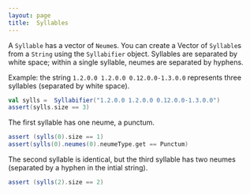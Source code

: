 ```yaml
---
layout: page
title:  Syllables
---
```





A `Syllable` has a vector of `Neume`s.  You can create a Vector of `Syllable`s from a `String` using the `Syllabifier` object.  Syllables are separated by white space;  within a single syllable, neumes are separated by hyphens.

Example:  the string `1.2.0.0 1.2.0.0 0.12.0.0-1.3.0.0` represents three syllables (separated by white space).

```scala
val sylls =  Syllabifier("1.2.0.0 1.2.0.0 0.12.0.0-1.3.0.0")
assert(sylls.size == 3)

```

The first syllable has one neume, a punctum.



```scala
assert (sylls(0).size == 1)
assert(sylls(0).neumes(0).neumeType.get == Punctum)
```

The second syllable is identical,  but the third syllable has two neumes (separated by a hyphen  in the intial string).


```scala
assert (sylls(2).size == 2)
```
